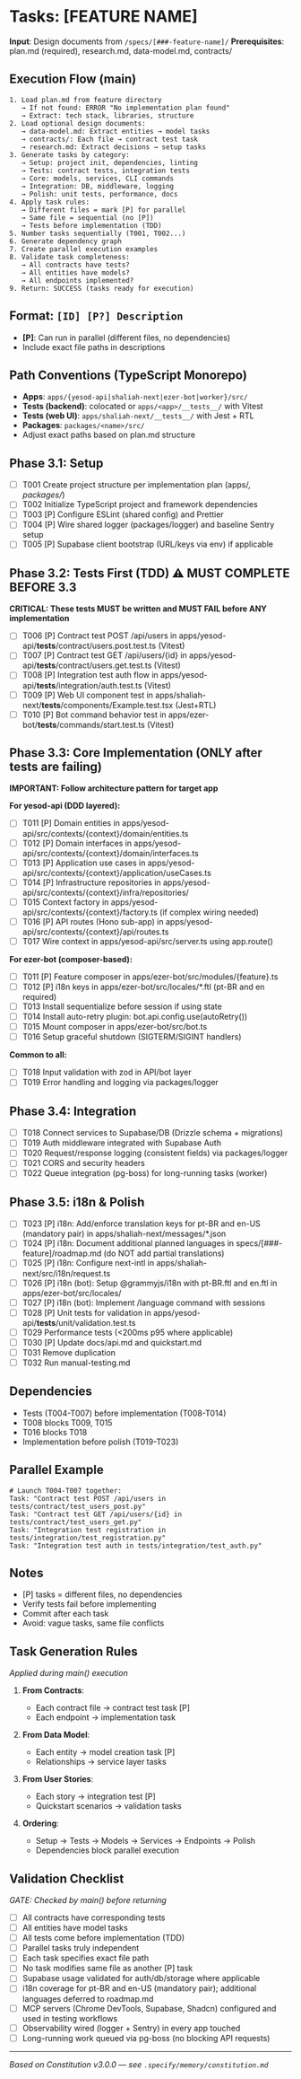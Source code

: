# Tasks: [FEATURE NAME]

**Input**: Design documents from `/specs/[###-feature-name]/`
**Prerequisites**: plan.md (required), research.md, data-model.md, contracts/

## Execution Flow (main)
```
1. Load plan.md from feature directory
   → If not found: ERROR "No implementation plan found"
   → Extract: tech stack, libraries, structure
2. Load optional design documents:
   → data-model.md: Extract entities → model tasks
   → contracts/: Each file → contract test task
   → research.md: Extract decisions → setup tasks
3. Generate tasks by category:
   → Setup: project init, dependencies, linting
   → Tests: contract tests, integration tests
   → Core: models, services, CLI commands
   → Integration: DB, middleware, logging
   → Polish: unit tests, performance, docs
4. Apply task rules:
   → Different files = mark [P] for parallel
   → Same file = sequential (no [P])
   → Tests before implementation (TDD)
5. Number tasks sequentially (T001, T002...)
6. Generate dependency graph
7. Create parallel execution examples
8. Validate task completeness:
   → All contracts have tests?
   → All entities have models?
   → All endpoints implemented?
9. Return: SUCCESS (tasks ready for execution)
```

## Format: `[ID] [P?] Description`
- **[P]**: Can run in parallel (different files, no dependencies)
- Include exact file paths in descriptions

## Path Conventions (TypeScript Monorepo)
- **Apps**: `apps/{yesod-api|shaliah-next|ezer-bot|worker}/src/`
- **Tests (backend)**: colocated or `apps/<app>/__tests__/` with Vitest
- **Tests (web UI)**: `apps/shaliah-next/__tests__/` with Jest + RTL
- **Packages**: `packages/<name>/src/`
- Adjust exact paths based on plan.md structure

## Phase 3.1: Setup
- [ ] T001 Create project structure per implementation plan (apps/*, packages/*)
- [ ] T002 Initialize TypeScript project and framework dependencies
- [ ] T003 [P] Configure ESLint (shared config) and Prettier
- [ ] T004 [P] Wire shared logger (packages/logger) and baseline Sentry setup
- [ ] T005 [P] Supabase client bootstrap (URL/keys via env) if applicable

## Phase 3.2: Tests First (TDD) ⚠️ MUST COMPLETE BEFORE 3.3
**CRITICAL: These tests MUST be written and MUST FAIL before ANY implementation**
- [ ] T006 [P] Contract test POST /api/users in apps/yesod-api/__tests__/contract/users.post.test.ts (Vitest)
- [ ] T007 [P] Contract test GET /api/users/{id} in apps/yesod-api/__tests__/contract/users.get.test.ts (Vitest)
- [ ] T008 [P] Integration test auth flow in apps/yesod-api/__tests__/integration/auth.test.ts (Vitest)
- [ ] T009 [P] Web UI component test in apps/shaliah-next/__tests__/components/Example.test.tsx (Jest+RTL)
- [ ] T010 [P] Bot command behavior test in apps/ezer-bot/__tests__/commands/start.test.ts (Vitest)

## Phase 3.3: Core Implementation (ONLY after tests are failing)
**IMPORTANT: Follow architecture pattern for target app**

**For yesod-api (DDD layered):**
- [ ] T011 [P] Domain entities in apps/yesod-api/src/contexts/{context}/domain/entities.ts
- [ ] T012 [P] Domain interfaces in apps/yesod-api/src/contexts/{context}/domain/interfaces.ts
- [ ] T013 [P] Application use cases in apps/yesod-api/src/contexts/{context}/application/useCases.ts
- [ ] T014 [P] Infrastructure repositories in apps/yesod-api/src/contexts/{context}/infra/repositories/
- [ ] T015 Context factory in apps/yesod-api/src/contexts/{context}/factory.ts (if complex wiring needed)
- [ ] T016 [P] API routes (Hono sub-app) in apps/yesod-api/src/contexts/{context}/api/routes.ts
- [ ] T017 Wire context in apps/yesod-api/src/server.ts using app.route()

**For ezer-bot (composer-based):**
- [ ] T011 [P] Feature composer in apps/ezer-bot/src/modules/{feature}.ts
- [ ] T012 [P] i18n keys in apps/ezer-bot/src/locales/*.ftl (pt-BR and en required)
- [ ] T013 Install sequentialize before session if using state
- [ ] T014 Install auto-retry plugin: bot.api.config.use(autoRetry())
- [ ] T015 Mount composer in apps/ezer-bot/src/bot.ts
- [ ] T016 Setup graceful shutdown (SIGTERM/SIGINT handlers)

**Common to all:**
- [ ] T018 Input validation with zod in API/bot layer
- [ ] T019 Error handling and logging via packages/logger

## Phase 3.4: Integration
- [ ] T018 Connect services to Supabase/DB (Drizzle schema + migrations)
- [ ] T019 Auth middleware integrated with Supabase Auth
- [ ] T020 Request/response logging (consistent fields) via packages/logger
- [ ] T021 CORS and security headers
- [ ] T022 Queue integration (pg-boss) for long-running tasks (worker)

## Phase 3.5: i18n & Polish
- [ ] T023 [P] i18n: Add/enforce translation keys for pt-BR and en-US (mandatory pair) in apps/shaliah-next/messages/*.json
- [ ] T024 [P] i18n: Document additional planned languages in specs/[###-feature]/roadmap.md (do NOT add partial translations)
- [ ] T025 [P] i18n: Configure next-intl in apps/shaliah-next/src/i18n/request.ts
- [ ] T026 [P] i18n (bot): Setup @grammyjs/i18n with pt-BR.ftl and en.ftl in apps/ezer-bot/src/locales/
- [ ] T027 [P] i18n (bot): Implement /language command with sessions
- [ ] T028 [P] Unit tests for validation in apps/yesod-api/__tests__/unit/validation.test.ts
- [ ] T029 Performance tests (<200ms p95 where applicable)
- [ ] T030 [P] Update docs/api.md and quickstart.md
- [ ] T031 Remove duplication
- [ ] T032 Run manual-testing.md

## Dependencies
- Tests (T004-T007) before implementation (T008-T014)
- T008 blocks T009, T015
- T016 blocks T018
- Implementation before polish (T019-T023)

## Parallel Example
```
# Launch T004-T007 together:
Task: "Contract test POST /api/users in tests/contract/test_users_post.py"
Task: "Contract test GET /api/users/{id} in tests/contract/test_users_get.py"
Task: "Integration test registration in tests/integration/test_registration.py"
Task: "Integration test auth in tests/integration/test_auth.py"
```

## Notes
- [P] tasks = different files, no dependencies
- Verify tests fail before implementing
- Commit after each task
- Avoid: vague tasks, same file conflicts

## Task Generation Rules
*Applied during main() execution*

1. **From Contracts**:
   - Each contract file → contract test task [P]
   - Each endpoint → implementation task
   
2. **From Data Model**:
   - Each entity → model creation task [P]
   - Relationships → service layer tasks
   
3. **From User Stories**:
   - Each story → integration test [P]
   - Quickstart scenarios → validation tasks

4. **Ordering**:
   - Setup → Tests → Models → Services → Endpoints → Polish
   - Dependencies block parallel execution

## Validation Checklist
*GATE: Checked by main() before returning*

- [ ] All contracts have corresponding tests
- [ ] All entities have model tasks
- [ ] All tests come before implementation (TDD)
- [ ] Parallel tasks truly independent
- [ ] Each task specifies exact file path
- [ ] No task modifies same file as another [P] task
- [ ] Supabase usage validated for auth/db/storage where applicable
- [ ] i18n coverage for pt-BR and en-US (mandatory pair); additional languages deferred to roadmap.md
- [ ] MCP servers (Chrome DevTools, Supabase, Shadcn) configured and used in testing workflows
- [ ] Observability wired (logger + Sentry) in every app touched
- [ ] Long-running work queued via pg-boss (no blocking API requests)

---

*Based on Constitution v3.0.0 — see `.specify/memory/constitution.md`*